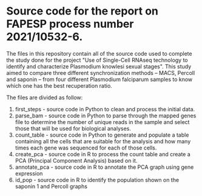 # Source code for the report on FAPESP process number 2021/10532-6.

The files in this repository contain all of the source code used to complete the study done for the project "Use of Single-Cell RNAseq technology to identify and characterize Plasmodium knowlesi sexual stages". This study aimed to compare three different synchronization methods – MACS, Percoll and saponin – from four different Plasmodium falciparum samples to know which one has the best recuperation ratio.

The files are divided as follow:

1) first_steps - source code in Python to clean and process the initial data.
2) parse_bam - source code in Python to parse through the mapped genes file to determine the number of unique reads in the sample and select those that will be used for biological analyses.
3) count_table - source code in Python to generate and populate a table containing all the cells that are suitable for the analysis and how many times each gene was sequenced for each of those cells.
4) create_pca - source code in R to process the count table and create a PCA (Principal Component Analysis) based on it.
5) annotate_pca - source code in R to annotate the PCA graph using gene expression
6) id_pop - source code in R to identify the population shown on the saponin 1 and Percoll graphs
